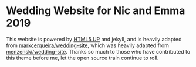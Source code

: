 # Wedding Website for Nic and Emma 2019

This website is powered by [HTML5 UP](https://html5up.net/) and jekyll, and is heavily adapted from [markcerqueira/wedding-site](https://github.com/markcerqueira/wedding-site), which was heavily adapted from [menzenski/wedding-site](https://github.com/menzenski/wedding-site). Thanks so much to those who have contributed to this theme before me, let the open source train continue to roll.
